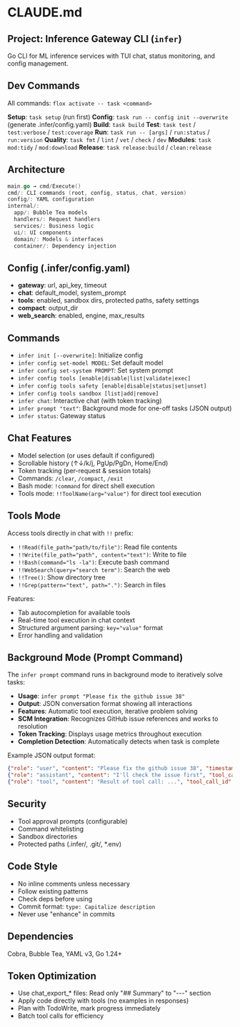 # CLAUDE.md

## Project: Inference Gateway CLI (`infer`)

Go CLI for ML inference services with TUI chat, status monitoring, and config management.

## Dev Commands

All commands: `flox activate -- task <command>`

**Setup**: `task setup` (run first)
**Config**: `task run -- config init --overwrite` (generate .infer/config.yaml)
**Build**: `task build`
**Test**: `task test` / `test:verbose` / `test:coverage`
**Run**: `task run -- [args]` / `run:status` / `run:version`
**Quality**: `task fmt` / `lint` / `vet` / `check` / `dev`
**Modules**: `task mod:tidy` / `mod:download`
**Release**: `task release:build` / `clean:release`

## Architecture

```go
main.go → cmd/Execute()
cmd/: CLI commands (root, config, status, chat, version)
config/: YAML configuration
internal/:
  app/: Bubble Tea models
  handlers/: Request handlers
  services/: Business logic
  ui/: UI components
  domain/: Models & interfaces
  container/: Dependency injection
```

## Config (.infer/config.yaml)

- **gateway**: url, api_key, timeout
- **chat**: default_model, system_prompt
- **tools**: enabled, sandbox dirs, protected paths, safety settings
- **compact**: output_dir
- **web_search**: enabled, engine, max_results

## Commands

- `infer init [--overwrite]`: Initialize config
- `infer config set-model MODEL`: Set default model
- `infer config set-system PROMPT`: Set system prompt
- `infer config tools [enable|disable|list|validate|exec]`
- `infer config tools safety [enable|disable|status|set|unset]`
- `infer config tools sandbox [list|add|remove]`
- `infer chat`: Interactive chat (with token tracking)
- `infer prompt "text"`: Background mode for one-off tasks (JSON output)
- `infer status`: Gateway status

## Chat Features

- Model selection (or uses default if configured)
- Scrollable history (↑↓/k/j, PgUp/PgDn, Home/End)
- Token tracking (per-request & session totals)
- Commands: `/clear`, `/compact`, `/exit`
- Bash mode: `!command` for direct shell execution
- Tools mode: `!!ToolName(arg="value")` for direct tool execution

## Tools Mode

Access tools directly in chat with `!!` prefix:

- `!!Read(file_path="path/to/file")`: Read file contents
- `!!Write(file_path="path", content="text")`: Write to file
- `!!Bash(command="ls -la")`: Execute bash command
- `!!WebSearch(query="search term")`: Search the web
- `!!Tree()`: Show directory tree
- `!!Grep(pattern="text", path=".")`: Search in files

Features:

- Tab autocompletion for available tools
- Real-time tool execution in chat context
- Structured argument parsing: `key="value"` format
- Error handling and validation

## Background Mode (Prompt Command)

The `infer prompt` command runs in background mode to iteratively solve tasks:

- **Usage**: `infer prompt "Please fix the github issue 38"`
- **Output**: JSON conversation format showing all interactions
- **Features**: Automatic tool execution, iterative problem solving
- **SCM Integration**: Recognizes GitHub issue references and works to resolution
- **Token Tracking**: Displays usage metrics throughout execution
- **Completion Detection**: Automatically detects when task is complete

Example JSON output format:

```json
{"role": "user", "content": "Please fix the github issue 38", "timestamp": "..."}
{"role": "assistant", "content": "I'll check the issue first", "tool_calls": [...]}
{"role": "tool", "content": "Result of tool call: ...", "tool_call_id": "..."}
```

## Security

- Tool approval prompts (configurable)
- Command whitelisting
- Sandbox directories
- Protected paths (.infer/, .git/, *.env)

## Code Style

- No inline comments unless necessary
- Follow existing patterns
- Check deps before using
- Commit format: `type: Capitalize description`
- Never use "enhance" in commits

## Dependencies

Cobra, Bubble Tea, YAML v3, Go 1.24+

## Token Optimization

- Use chat_export_* files: Read only "## Summary" to "---" section
- Apply code directly with tools (no examples in responses)
- Plan with TodoWrite, mark progress immediately
- Batch tool calls for efficiency

